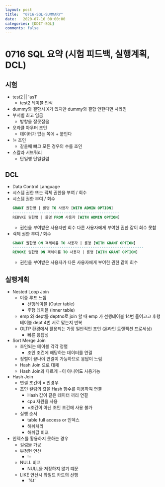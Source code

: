 ```yaml
---
layout: post
title:  "0716-SQL-SUMMARY"
date:   2020-07-16 00:00:00
categories: [DDIT-SQL]
comments: false
---
```


# 0716 SQL 요약 (시험 피드백, 실행계획, DCL)
## 시험
- test2 || 'as1'
    - test2 테이블 인식
- dummy와 결함시 X가 있지만 dummy와 결합 안한다면 사라짐
- 부서별 최고 임금
    - 방향을 잘못잡음
- 오라클 아우터 조인
    - 데이터가 없는 쪽에 + 붙인다
- != 조인
    - 같을때 뺴고 모든 경우의 수를 조인
- 스칼라 서브쿼리
    - 단일행 단일컬럼    
        
    
## DCL    
- Data Control Language 
- 시스템 권한 또는 객체 권한을 부여 / 회수
- 시스템 권한 부여 / 회수
    ```sql
    GRANT 권한명 | 롤명 TO 사용자 [WITH ADMIN OPTION]
    ------------------------------------------------
    REBVKE 권한명 | 롤명 FROM 사용자 [WITH ADMIN OPTION]
    ```
    - 권한을 부여받은 사용자만 회수 다른 사용자에게 부여한 권한 같이 회수 못함
- 객체 권한 부여 / 회수
    ```sql
    GRANT 권한명 ON 객체이름 TO 사용자 | 롤명 [WITH GRANT OPTION]
    -----------------------------------------------------------
    REVOKE 권한명 ON 객체이름 TO 사용자 | 롤명 [WITH GRANT OPTION]
    ```  
    - 권한을 부여받은 사용자가 다른 사용자에게 부여한 권한 같이 회수
    
## 실행계획
- Nested Loop Join
    - 이중 루프 느낌
        - 선행테이블 (Outer table)
        - 후행 테이블 (Inner table)
    - emp 와 dept를 deptno로 join 할 때 emp 가 선행테이블 14번 들어고고 후행테이블 dept 4번 서로 맞는지 반복            
    - OLTP 환경에서 활용되는 가장 일반적인 조인 (온라인 트랜잭션 프로세싱)
        - 빠른 응답성 
- Sort Merge Join
    - 조인되는 테이블 각각 정렬 
        - 조인 조건에 해당하는 데이터를 연결      
    - 정렬이 끝나야 연결이 가능하므로 응답이 느림   
    - Hash Join 으로 대체
    - Hash Join과 다르게 =이 아니어도 사용가능     
- Hash Join
    - 연결 조건이 = 인경우
    - 조인 컬럼의 값을 Hash 함수를 이용하여 연결
        - Hash 값이 같은 데이터 끼리 연결
        - cpu 자원을 사용
        - =조건이 아닌 조인 조건에 사용 불가
    - 실행 순서
        - table full access or 인덱스
        - 해쉬처리
        - 해쉬값 비교
- 인덱스를 황용하지 못하는 경우
    - 컬럼을 가공
    - 부정현 연산
        - !=
    - NULL 비교
        - NULL을 저장하지 않기 떄문
    - LIKE 연산시 와일드 카드의 선행
        - '%t'
     